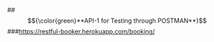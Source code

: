 ##$${\color{green}**API-1 for Testing through POSTMAN**}$$ 
###https://restful-booker.herokuapp.com/booking/
